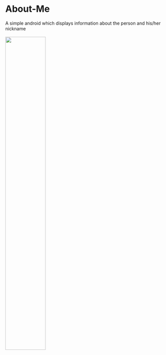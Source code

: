 # About-Me
A simple android which displays information about the person and his/her nickname
<br>
<br>
<img src="https://imgur.com/QADqaJJ.png" width="50%" height="50%">

